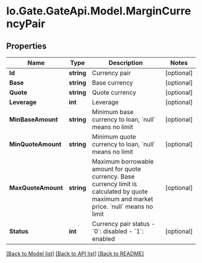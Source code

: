 
# Io.Gate.GateApi.Model.MarginCurrencyPair

## Properties

Name | Type | Description | Notes
------------ | ------------- | ------------- | -------------
**Id** | **string** | Currency pair | [optional] 
**Base** | **string** | Base currency | [optional] 
**Quote** | **string** | Quote currency | [optional] 
**Leverage** | **int** | Leverage | [optional] 
**MinBaseAmount** | **string** | Minimum base currency to loan, &#x60;null&#x60; means no limit | [optional] 
**MinQuoteAmount** | **string** | Minimum quote currency to loan, &#x60;null&#x60; means no limit | [optional] 
**MaxQuoteAmount** | **string** | Maximum borrowable amount for quote currency. Base currency limit is calculated by quote maximum and market price. &#x60;null&#x60; means no limit | [optional] 
**Status** | **int** | Currency pair status   - &#x60;0&#x60;: disabled  - &#x60;1&#x60;: enabled | [optional] 

[[Back to Model list]](../README.md#documentation-for-models)
[[Back to API list]](../README.md#documentation-for-api-endpoints)
[[Back to README]](../README.md)
